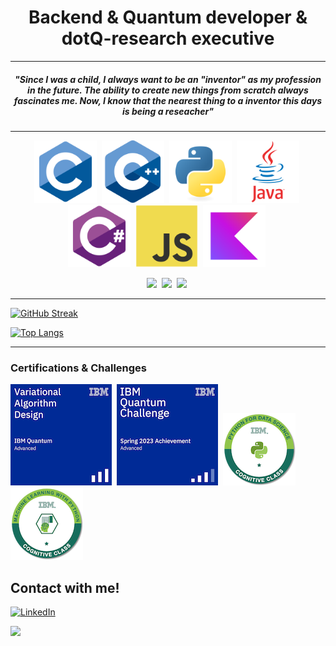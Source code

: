 <h1 align="center">Backend & Quantum developer & dotQ-research executive</h1>

---
 
<h5 align='center'><i>"Since I was a child, I always want to be an "inventor" as my profession in the future. The ability to create new things from scratch always fascinates me. Now, I know that the nearest thing to a inventor this days is being a reseacher"</i></h5>
 
---

<div align="center">
<img src="https://github.com/devicons/devicon/blob/master/icons/c/c-original.svg" width="100" height="100"/>&nbsp;
<img src="https://github.com/devicons/devicon/blob/master/icons/cplusplus/cplusplus-original.svg" width="100"/>&nbsp;
<img src="https://github.com/devicons/devicon/blob/master/icons/python/python-original.svg" width="100"/>&nbsp;
<img src="https://github.com/devicons/devicon/blob/master/icons/java/java-original-wordmark.svg" width="100"/>&nbsp;
<img src="https://github.com/devicons/devicon/blob/master/icons/csharp/csharp-original.svg" width="100"/>&nbsp;
<img src="https://github.com/devicons/devicon/blob/master/icons/javascript/javascript-original.svg" width="100"/>&nbsp;
<img src="https://github.com/devicons/devicon/blob/master/icons/kotlin/kotlin-original.svg" width="100"/>&nbsp;

<img src="https://upload.wikimedia.org/wikipedia/commons/thumb/5/51/Qiskit-Logo.svg/1200px-Qiskit-Logo.svg.png" width="100"/>&nbsp;
<img src="https://encrypted-tbn0.gstatic.com/images?q=tbn:ANd9GcQbHuxKIeZyCaG4C8MEfTC1gDTptSxhgerq7A&usqp=CAU" width="100"/>&nbsp;
<img src="https://repository-images.githubusercontent.com/114306758/2566b800-6601-11e9-9f2d-36d3354da949" height="100"/>&nbsp;

</div>

---

[![GitHub Streak](http://github-readme-streak-stats.herokuapp.com?user=EnriqueAnguianoVara)](https://git.io/streak-stats)

[![Top Langs](https://github-readme-stats.vercel.app/api/top-langs/?username=EnriqueAnguianoVara)](https://github.com/anuraghazra/github-readme-stats)

---
### Certifications & Challenges

<img src="./credly/variational-algorithm-design.png"/>&nbsp;
<img src="./credly/ibm-quantum-challenge-spring-2023-achievement.png"/>&nbsp;
<img src="./credly/python-for-data-science.png"/>&nbsp;
<img src="./credly/machine-learning-with-python-level-1.png"/>&nbsp;





## Contact with me!
[![LinkedIn](https://img.shields.io/badge/LinkedIn-%230077B5.svg?logo=linkedin&logoColor=white)](https://www.linkedin.com/in/enrique-anguiano-vara-6ba44625b) 




[![](https://visitcount.itsvg.in/api?id=EnriqueAnguianoVara&icon=0&color=0)](https://visitcount.itsvg.in)
